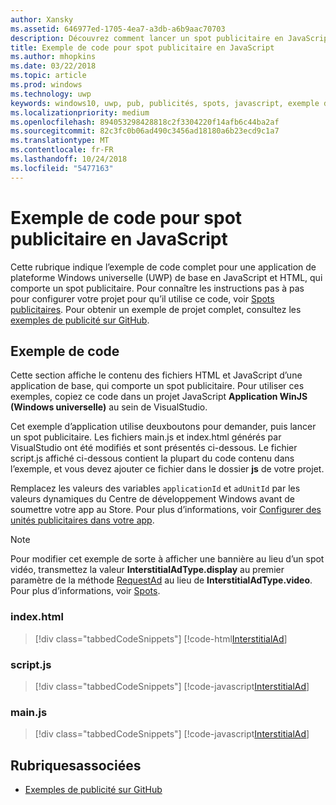 ```yaml
---
author: Xansky
ms.assetid: 646977ed-1705-4ea7-a3db-a6b9aac70703
description: Découvrez comment lancer un spot publicitaire en JavaScript/HTML.
title: Exemple de code pour spot publicitaire en JavaScript
ms.author: mhopkins
ms.date: 03/22/2018
ms.topic: article
ms.prod: windows
ms.technology: uwp
keywords: windows10, uwp, pub, publicités, spots, javascript, exemple de code
ms.localizationpriority: medium
ms.openlocfilehash: 894053298428818c2f3304220f14afb6c44ba2af
ms.sourcegitcommit: 82c3fc0b06ad490c3456ad18180a6b23ecd9c1a7
ms.translationtype: MT
ms.contentlocale: fr-FR
ms.lasthandoff: 10/24/2018
ms.locfileid: "5477163"
---
```

# <a name="interstitial-ad-sample-code-in-javascript"></a>Exemple de code pour spot publicitaire en JavaScript

Cette rubrique indique l’exemple de code complet pour une application de plateforme Windows universelle (UWP) de base en JavaScript et HTML, qui comporte un spot publicitaire. Pour connaître les instructions pas à pas pour configurer votre projet pour qu’il utilise ce code, voir [Spots publicitaires](interstitial-ads.md). Pour obtenir un exemple de projet complet, consultez les [exemples de publicité sur GitHub](http://aka.ms/githubads).

## <a name="code-example"></a>Exemple de code

Cette section affiche le contenu des fichiers HTML et JavaScript d’une application de base, qui comporte un spot publicitaire. Pour utiliser ces exemples, copiez ce code dans un projet JavaScript **Application WinJS (Windows universelle)** au sein de VisualStudio.

Cet exemple d’application utilise deuxboutons pour demander, puis lancer un spot publicitaire. Les fichiers main.js et index.html générés par VisualStudio ont été modifiés et sont présentés ci-dessous. Le fichier script.js affiché ci-dessous contient la plupart du code contenu dans l’exemple, et vous devez ajouter ce fichier dans le dossier **js** de votre projet.

Remplacez les valeurs des variables ```applicationId``` et ```adUnitId``` par les valeurs dynamiques du Centre de développement Windows avant de soumettre votre app au Store. Pour plus d’informations, voir [Configurer des unités publicitaires dans votre app](set-up-ad-units-in-your-app.md#live-ad-units).

> [!NOTE]
> Pour modifier cet exemple de sorte à afficher une bannière au lieu d’un spot vidéo, transmettez la valeur  **InterstitialAdType.display** au premier paramètre de la méthode [RequestAd](https://docs.microsoft.com/uwp/api/microsoft.advertising.winrt.ui.interstitialad.requestad) au lieu de **InterstitialAdType.video**. Pour plus d’informations, voir [Spots](interstitial-ads.md).

### <a name="indexhtml"></a>index.html

> [!div class="tabbedCodeSnippets"]
[!code-html[InterstitialAd](./code/AdvertisingSamples/InterstitialAdSamples/js/index.html#L1-L21)]

### <a name="scriptjs"></a>script.js

> [!div class="tabbedCodeSnippets"]
[!code-javascript[InterstitialAd](./code/AdvertisingSamples/InterstitialAdSamples/js/script.js#script)]

### <a name="mainjs"></a>main.js

> [!div class="tabbedCodeSnippets"]
[!code-javascript[InterstitialAd](./code/AdvertisingSamples/InterstitialAdSamples/js/main.js#main)]

## <a name="related-topics"></a>Rubriquesassociées

* [Exemples de publicité sur GitHub](http://aka.ms/githubads)

 
